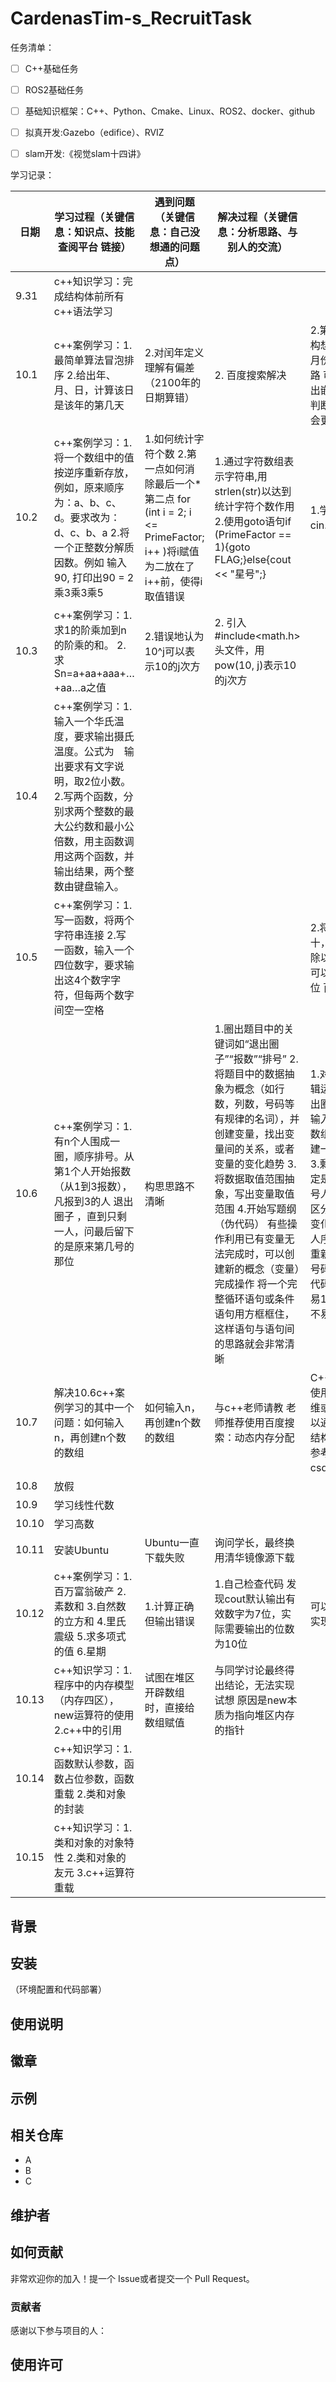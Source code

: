 # CardenasTim-s_RecruitTask
任务清单：
- [ ] C++基础任务
- [ ] ROS2基础任务
- [ ] 基础知识框架：C++、Python、Cmake、Linux、ROS2、docker、github
- [ ] 拟真开发:Gazebo（edifice）、RVIZ
- [ ] slam开发:《视觉slam十四讲》


学习记录：

| 日期| 学习过程（关键信息：知识点、技能 查阅平台 链接）| 遇到问题（关键信息：自己没想通的问题点）|解决过程（关键信息：分析思路、与别人的交流）|收获|
|--------|--------------------------------------------------------|--------------------------------------------------------|--------------------------------------------------------|-------------------------------|
|9.31|c++知识学习：完成结构体前所有c++语法学习||||
|10.1|c++案例学习：1.最简单算法冒泡排序 2.给出年、月、日，计算该日是该年的第几天|  2.对闰年定义理解有偏差（2100年的日期算错）  |2. 百度搜索解决|2.第一点 代码冗杂 应构想用数组与循环输出月份 第二点 发现新思路 可以用goto语句跳出嵌套循环 第三点 将判断闰年写为函数 结构会更清晰
|10.2|c++案例学习：1.将一个数组中的值按逆序重新存放，例如，原来顺序为：a、b、c、d。要求改为：d、c、b、a 2.将一个正整数分解质因数。例如 输入90, 打印出90 = 2乘3乘3乘5|1.如何统计字符个数 2.第一点如何消除最后一个*  第二点 for (int i = 2; i <= PrimeFactor; i++ )将i赋值为二放在了i++前，使得i取值错误|1.通过字符数组表示字符串,用strlen(str)以达到统计字符个数作用2.使用goto语句if (PrimeFactor == 1){goto FLAG;}else{cout << "星号";}|1.学会了strlen和cin.get的用法
|10.3|c++案例学习：1.求1的阶乘加到n的阶乘的和。 2.求Sn=a+aa+aaa+…+aa…a之值| 2.错误地认为 10^j可以表示10的j次方|2.  引入#include<math.h>头文件，用pow(10, j)表示10的j次方 |
|10.4|c++案例学习：1.输入一个华氏温度，要求输出摄氏温度。公式为  输出要求有文字说明，取2位小数。 2.写两个函数，分别求两个整数的最大公约数和最小公倍数，用主函数调用这两个函数，并输出结果，两个整数由键盘输入。|  | | 
|10.5|c++案例学习：1.写一函数，将两个字符串连接 2.写一函数，输入一个四位数字，要求输出这4个数字字符，但每两个数字间空一空格|  | | 2.将一个整型数取模于十，除以十取模于十，除以一百取模于十......可以得到该数的个位 十位 百位......
|10.6|c++案例学习：1.有n个人围成一圈，顺序排号。从第1个人开始报数（从1到3报数），凡报到3的人 退出圈子 ，直到只剩一人，问最后留下的是原来第几号的那位|构思思路不清晰|1.圈出题目中的关键词如“退出圈子”“报数”“排号”	2.将题目中的数据抽象为概念（如行数，列数，号码等有规律的名词），并创建变量，找出变量间的关系，或者变量的变化趋势	3.将数据取值范围抽象，写出变量取值范围	4.开始写题纲（伪代码）	有些操作利用已有变量无法完成时，可以创建新的概念（变量）完成操作	将一个完整循环语句或条件语句用方框框住，这样语句与语句间的思路就会非常清晰| 	1.对变量赋值，进行逻辑运算，可以达到“退出圈子”的操作	2.如果输入n，再创建n个数的数组较难，不妨直接创建一个较大容量的数组	3.剩余人数可以用于决定是否退出循环	4.将报号人序号i和报的号码j区分，前期两个变量的变化相同，但后期报号人序号i大于等于n时要重新从0开始，与报的号码变化不同	5.写复杂代码切忌边写边想，容易1被噪音打断思路，2不易查错漏点
|10.7|解决10.6c++案例学习的其中一个问题：如何输入n，再创建n个数的数组|如何输入n，再创建n个数的数组|与c++老师请教 老师推荐使用百度搜索：动态内存分配|C++语言中，我们可以使用指针的方法建立一维或二维动态数组 也可以通过结构体创建动态结构体数组（10.7代码参考自csdn@hust_xiaowei）
|10.8|放假|  | | 
|10.9|学习线性代数|  | | 
|10.10|学习高数|  | | 
|10.11|安装Ubuntu|Ubuntu一直下载失败  |询问学长，最终换用清华镜像源下载 | 
|10.12|c++案例学习：1.百万富翁破产 2.素数和 3.自然数的立方和 4.里氏震级 5.求多项式的值 6.星期|1.计算正确 但输出错误  |1.自己检查代码 发现cout默认输出有效数字为7位，实际需要输出的位数为10位 | 可以用setprecision( )实现高精度输出
|10.13|c++知识学习：1.程序中的内存模型（内存四区），new运算符的使用 2.c++中的引用|试图在堆区开辟数组时，直接给数组赋值 |与同学讨论最终得出结论，无法实现试想 原因是new本质为指向堆区内存的指针 | 
|10.14|c++知识学习：1.函数默认参数，函数占位参数，函数重载 2.类和对象的封装|  | | 
|10.15|c++知识学习：1.类和对象的对象特性 2.类和对象的友元 3.c++运算符重载|  | | 





## 背景


## 安装

（环境配置和代码部署）


## 使用说明



## 徽章


## 示例



## 相关仓库

- A
- B
- C

## 维护者



## 如何贡献

非常欢迎你的加入！提一个 Issue或者提交一个 Pull Request。


### 贡献者

感谢以下参与项目的人：



## 使用许可
